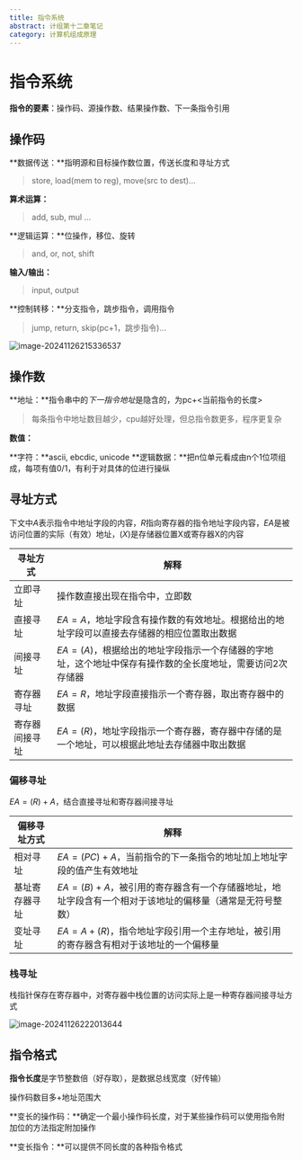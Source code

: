 ```yaml
---
title: 指令系统
abstract: 计组第十二章笔记
category: 计算机组成原理
---
```


# 指令系统

**指令的要素**：操作码、源操作数、结果操作数、下一条指令引用

## 操作码

**数据传送：**指明源和目标操作数位置，传送长度和寻址方式

> store, load(mem to reg), move(src to dest)...

**算术运算：**

> add, sub, mul ...

**逻辑运算：**位操作，移位、旋转

> and, or, not, shift

**输入/输出：**

> input, output

**控制转移：**分支指令，跳步指令，调用指令

> jump, return, skip(pc+1，跳步指令)...

![image-20241126215336537](C:\Users\ocl\AppData\Roaming\Typora\typora-user-images\image-20241126215336537.png)

## 操作数

**地址：**指令串中的*下一指令地址*是隐含的，为pc+<当前指令的长度>

> 每条指令中地址数目越少，cpu越好处理，但总指令数更多，程序更复杂

**数值：**

**字符：**ascii, ebcdic, unicode
**逻辑数据：**把n位单元看成由n个1位项组成，每项有值0/1，有利于对具体的位进行操纵

## 寻址方式

下文中$A$表示指令中地址字段的内容，$R$指向寄存器的指令地址字段内容，$EA$是被访问位置的实际（有效）地址，$(X)$是存储器位置X或寄存器X的内容

| 寻址方式       | 解释                                                                                                      |
| -------------- | --------------------------------------------------------------------------------------------------------- |
| 立即寻址       | 操作数直接出现在指令中，立即数                                                                            |
| 直接寻址       | $EA=A$，地址字段含有操作数的有效地址。根据给出的地址字段可以直接去存储器的相应位置取出数据                |
| 间接寻址       | $EA=(A)$，根据给出的地址字段指示一个存储器的字地址，这个地址中保存有操作数的全长度地址，需要访问2次存储器 |
| 寄存器寻址     | $EA=R$，地址字段直接指示一个寄存器，取出寄存器中的数据                                                    |
| 寄存器间接寻址 | $EA=(R)$，地址字段指示一个寄存器，寄存器中存储的是一个地址，可以根据此地址去存储器中取出数据              |

### 偏移寻址

$EA=(R)+A$，结合直接寻址和寄存器间接寻址

| 偏移寻址方式   | 解释                                                                                                   |
| -------------- | ------------------------------------------------------------------------------------------------------ |
| 相对寻址       | $EA=(PC)+A$，当前指令的下一条指令的地址加上地址字段的值产生有效地址                                    |
| 基址寄存器寻址 | $EA=(B)+A$，被引用的寄存器含有一个存储器地址，地址字段含有一个相对于该地址的偏移量（通常是无符号整数） |
| 变址寻址       | $EA=A+(R)$，指令地址字段引用一个主存地址，被引用的寄存器含有相对于该地址的一个偏移量                   |

### 栈寻址

栈指针保存在寄存器中，对寄存器中栈位置的访问实际上是一种寄存器间接寻址方式

![image-20241126222013644](C:\Users\ocl\AppData\Roaming\Typora\typora-user-images\image-20241126222013644.png)

## 指令格式

**指令长度**是字节整数倍（好存取），是数据总线宽度（好传输）

操作码数目多+地址范围大

**变长的操作码：**确定一个最小操作码长度，对于某些操作码可以使用指令附加位的方法指定附加操作

**变长指令：**可以提供不同长度的各种指令格式
